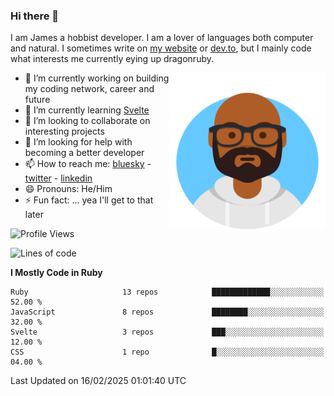### Hi there 👋

I am James a hobbist developer. I am a lover of languages both computer and natural. I sometimes write on [my website](https://jdhall.dev) or [dev.to](https://dev.to/zefur), but I mainly code what interests me currently eying up dragonruby. 



<img align="right" height="250" width="250"  src="/assets/avataaars.png" />

  

- 🔭 I’m currently working on building my coding network, career and future
- 🌱 I’m currently learning [Svelte](https://svelte.dev)
- 👯 I’m looking to collaborate on interesting projects
- 🤔 I’m looking for help with becoming a better developer
- 📫 How to reach me: [bluesky](https://bsky.app/profile/zefur.bsky.social)
                      - [twitter](twitter.com/zefur)
                      - [linkedin](https://linkedin.com/in/j-d-hall)
- 😄 Pronouns: He/Him
- ⚡ Fun fact: ... yea I'll get to that later

 
<!-- BLOG-POST-LIST:START -->

<!-- BLOG-POST-LIST:END -->

<!--START_SECTION:waka-->
![Profile Views](http://img.shields.io/badge/Profile%20Views-0-blue)

![Lines of code](https://img.shields.io/badge/From%20Hello%20World%20I%27ve%20Written-3.9%20million%20lines%20of%20code-blue)

**I Mostly Code in Ruby** 

```text
Ruby                     13 repos            █████████████░░░░░░░░░░░░   52.00 % 
JavaScript               8 repos             ████████░░░░░░░░░░░░░░░░░   32.00 % 
Svelte                   3 repos             ███░░░░░░░░░░░░░░░░░░░░░░   12.00 % 
CSS                      1 repo              █░░░░░░░░░░░░░░░░░░░░░░░░   04.00 % 
```




 Last Updated on 16/02/2025 01:01:40 UTC
<!--END_SECTION:waka-->
